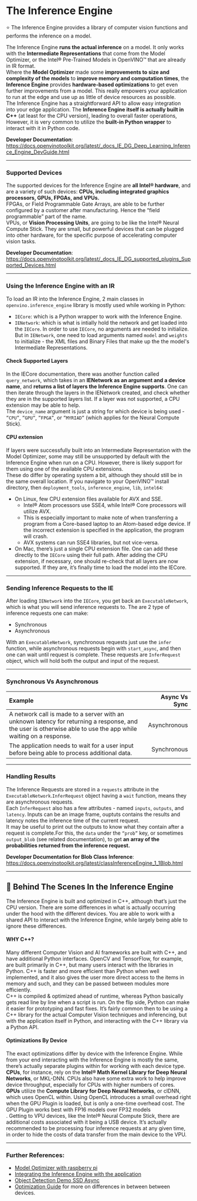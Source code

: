 # The Inference Engine

:star: The Inference Engine provides a library of computer vision functions and performs the inference on a model.

The Inference Engine **runs the actual inference** on a model. It only works with the **Intermediate
Representations** that come from the Model Optimizer, or the Intel® Pre-Trained Models in OpenVINO™
that are already in IR format.<br>
Where the **Model Optimizer** made some **improvements to size and complexity of the models**
to **improve memory and computation times**, the **Inference Engine** provides **hardware-based 
optimizations** to get even further improvements from a model. This really empowers your
application to run at the edge and use up as little of device resources as possible.<br>
The Inference Engine has a straightforward API to allow easy integration into your edge application.
The **Inference Engine itself is actually built in C++** (at least for the CPU version), leading to
overall faster operations, However, it is very common to utilize the **built-in Python wrapper** to 
interact with it in Python code.

**Developer Documentation**: https://docs.openvinotoolkit.org/latest/_docs_IE_DG_Deep_Learning_Inference_Engine_DevGuide.html

-----------

### Supported Devices

The supported devices for the Inference Engine are **all Intel® hardware**, and are a variety of 
such devices: **CPUs, including integrated graphics processors, GPUs, FPGAs, and VPUs.**<br>
FPGAs, or Field Programmable Gate Arrays, are able to be further configured by a customer after
manufacturing. Hence the “field programmable” part of the name.<br>
VPUs, or **Vision Processing Units**, are going to be like the Intel® Neural Compute Stick.
They are small, but powerful devices that can be plugged into other hardware, for the 
specific purpose of accelerating computer vision tasks.

**Developer Documentation**: https://docs.openvinotoolkit.org/latest/_docs_IE_DG_supported_plugins_Supported_Devices.html

------------

### Using the Inference Engine with an IR

To load an IR into the Inference Engine, 2 main classes in `openvino.inference_engine` library is mostly used while working 
in Python:
* `IECore`: which is a Python wrapper to work with the Inference Engine.
* `IENetwork`: which is what is intially hold the network and get loaded into the `IECore`.
In order to use `IECore`, no arguments are needed to initialize. But in `IENetwork`, one need to load arguments named `model`
and `weights` to initialize - the XML files and Binary Files that make up the the model's Intermediate Representations.

#### Check Supported Layers

In the IECore documentation, there was another function called `query_network`,
which takes in an **IENetwork as an argument and a device name**, 
and **returns a list of layers the Inference Engine supports**.
One can then iterate through the layers in the IENetwork created, and check whether
they are in the supported layers list. If a layer was not supported, a CPU extension may be able to help.<br>
The `device_name` argument is just a string for which device is being used -
`”CPU”`, `”GPU”`, `”FPGA”`, or `”MYRIAD”` (which applies for the Neural Compute Stick).

#### CPU extension

If layers were successfully built into an Intermediate Representation with the Model Optimizer,
some may still be unsupported by default with the Inference Engine when run on a CPU. However, 
there is likely support for them using one of the available CPU extensions.<br>
These do differ by operating system a bit, although they should still be in the
same overall location. If you navigate to your OpenVINO™ install directory,
then `deployment_tools`, `inference_engine`, `lib`, `intel64`:
* On Linux, few CPU extension files available for AVX and SSE.
  * Intel® Atom processors use SSE4, while Intel® Core processors will utilize AVX.
  * This is especially important to make note of when transferring a program from a 
    Core-based laptop to an Atom-based edge device. If the incorrect extension is specified 
    in the application, the program will crash.
  * AVX systems can run SSE4 libraries, but not vice-versa.
* On Mac, there’s just a single CPU extension file.
One can add these directly to the `IECore` using their full path. 
After adding the CPU extension, if necessary, one should re-check that all layers are now supported.
If they are, it’s finally time to load the model into the IECore.

------------

### Sending Inference Requests to the IE

After loading `IENetwork` into the `IECore`, you get back an `ExecutableNetwork`, which is what you will send inference 
requests to. The are 2 type of inference requests one can make:
* Synchronous
* Asynchronous

With an `ExecutableNetwork`, synchronous requests just use the `infer` function, while asynchronous requests begin with 
`start_async`, and then one can wait until request is complete. These requests are `InferRequest` object, which will hold
both the output and input of the request.

------------
### Synchronous Vs Asynchronous

|             Example                         |       Async Vs Sync               |
|:--------------------------------------------|----------------------------------:|
|A network call is made to a server with an unknown latency for returning a response, and the user is otherwise able to use the app while waiting on a response.  |       Asynchronous                |
|The application needs to wait for a user input before being able to process additional data.           |       Synchronous                 |

------------

### Handling Results
The Inference Requests are stored in a `requests` attribute in the `ExecutableNetwork`.`InferRequest` object having a `wait` function, means they are asynchronous requests.<br>
Each `InferRequest` also has a few attributes - named `inputs`, `outputs`, and `latency`. Inputs can be an image frame, ouptuts contains the results and latency notes the inference time of the current request.<br>
It may be useful to print out the outputs to know what they contain after a request is complete.For this, the `data` under the `“prob”` key, or sometimes `output_blob` (see related documentation), to get **an array of the probabilities returned from the inference request.**

**Developer Documentation for Blob Class Inference**: https://docs.openvinotoolkit.org/latest/classInferenceEngine_1_1Blob.html

------------

## :star2: Behind The Scenes In the Inference Engine
The Inference Engine is built and optimized in C++, although that’s just the CPU version. There are some differences in what is actually occurring under the hood with the different devices. You are able to work with a shared API to interact with the Inference Engine, while largely being able to ignore these differences.<br>
#### WHY C++?
Many different Computer Vision and AI frameworks are built with C++, and have additional Python interfaces. OpenCV and TensorFlow, for example, are built primarily in C++, but many users interact with the libraries in Python. C++ is faster and more efficient than Python when well implemented, and it also gives the user more direct access to the items in memory and such, and they can be passed between modules more efficiently.<br>
C++ is compiled & optimized ahead of runtime, whereas Python basically gets read line by line when a script is run. On the flip side, Python can make it easier for prototyping and fast fixes. It’s fairly common then to be using a C++ library for the actual Computer Vision techniques and inferencing, but with the application itself in Python, and interacting with the C++ library via a Python API.

#### Optimizations By Device
The exact optimizations differ by device with the Inference Engine. While from your end interacting with the Inference Engine is mostly the same, there’s actually separate plugins within for working with each device type.<br>
**CPUs**, for instance, rely on the **Intel® Math Kernel Library for Deep Neural Networks**, or MKL-DNN. CPUs also have some extra work to help improve device throughput, especially for CPUs with higher numbers of cores.<br>
**GPUs** utilize the **Compute Library for Deep Neural Networks**, or clDNN, which uses OpenCL within. Using OpenCL introduces a small overhead right when the GPU Plugin is loaded, but is only a one-time overhead cost. The GPU Plugin works best with FP16 models over FP32 models<br>.
Getting to VPU devices, like the Intel® Neural Compute Stick, there are additional costs associated with it being a USB device. It’s actually recommended to be processing four inference requests at any given time, in order to hide the costs of data transfer from the main device to the VPU.

------------

### Further References:

* [Model Optimizer with raspberry pi](https://software.intel.com/en-us/articles/model-downloader-optimizer-for-openvino-on-raspberry-pi)
* [Integrating the Inference Engine with the application](https://docs.openvinotoolkit.org/latest/_docs_IE_DG_Integrate_with_customer_application_new_API.html)
* [Object Detection Demo SSD Async](https://github.com/opencv/open_model_zoo/blob/master/demos/object_detection_demo_ssd_async/README.md)
* [Optimization Guide](https://docs.openvinotoolkit.org/latest/_docs_optimization_guide_dldt_optimization_guide.html) for more on differences in between between devices.

